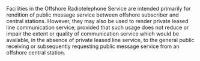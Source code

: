 Facilities in the Offshore Radiotelephone Service are intended primarily for rendition of public message service between offshore subscriber and central stations. However, they may also be used to render private leased line communication service, provided that such usage does not reduce or impair the extent or quality of communication service which would be available, in the absence of private leased line service, to the general public receiving or subsequently requesting public message service from an offshore central station.

